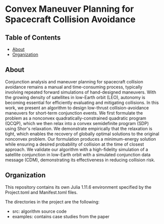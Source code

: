# Convex Maneuver Planning for Spacecraft Collision Avoidance

## Table of Contents
- [About](#about)
- [Organization](#organization)

## About
Conjunction analysis and maneuver planning for spacecraft collision avoidance remains a manual and time-consuming process, typically involving repeated forward simulations of hand-designed maneuvers. With the growing density of satellites in low-Earth orbit (LEO), autonomy is becoming essential for efficiently evaluating and mitigating collisions. 
In this work, we present an algorithm to design low-thrust collision-avoidance maneuvers for short-term conjunction events. We first formulate the problem as a nonconvex quadratically-constrained quadratic program (QCQP), which we then relax into a convex semidefinite program (SDP) using Shor's relaxation. We demonstrate empirically that the relaxation is tight,  which enables the recovery of globally optimal solutions to the original nonconvex problem. Our formulation produces a minimum-energy solution while ensuring a desired probability of collision at the time of closest approach. We validate our algorithm with a high-fidelity simulation of a satellite conjunction in low-Earth orbit with a simulated conjunction data message (CDM), demonstrating its effectiveness in reducing collision risk. 

## Organization
This repository contains its own Julia 1.11.6 environment specified by the Project.toml and Manifest.toml files. 

The directories in the project are the following: 
- src: algorithm source code
- examples: contains case studies from the paper